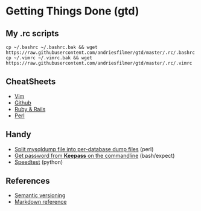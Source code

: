 # Getting Things Done (gtd)

## My .rc scripts

    cp ~/.bashrc ~/.bashrc.bak && wget https://raw.githubusercontent.com/andriesfilmer/gtd/master/.rc/.bashrc
    cp ~/.vimrc ~/.vimrc.bak && wget https://raw.githubusercontent.com/andriesfilmer/gtd/master/.rc/.vimrc

## CheatSheets

- [Vim](https://github.com/andriesfilmer/gtd/blob/master/cheatsheets/vim.md)
- [Github](https://github.com/andriesfilmer/gtd/blob/master/cheatsheets/git.md)
- [Ruby & Rails](https://github.com/andriesfilmer/gtd/blob/master/cheatsheets/ruby-rails.md)
- [Perl](https://github.com/andriesfilmer/gtd/blob/master/cheatsheets/perl.md)

## Handy

- [Split mysqldump file into per-database dump files](https://github.com/andriesfilmer/gtd/blob/master/scripts/perl/splitmysqldump.pl) (perl)
- [Get password from **Keepass** on the commandline](https://github.com/andriesfilmer/gtd/blob/master/scripts/sh/keepass.sh) (bash/expect)
- [Speedtest](https://github.com/andriesfilmer/gtd/blob/master/scripts/python/speedtest-cli) (python)

## References

- [Semantic versioning](https://semver.orghttps://cloud.google.com/apis/design/versioning/)
- [Markdown reference](https://github.com/adam-p/markdown-here/wiki/Markdown-Cheatsheet)

